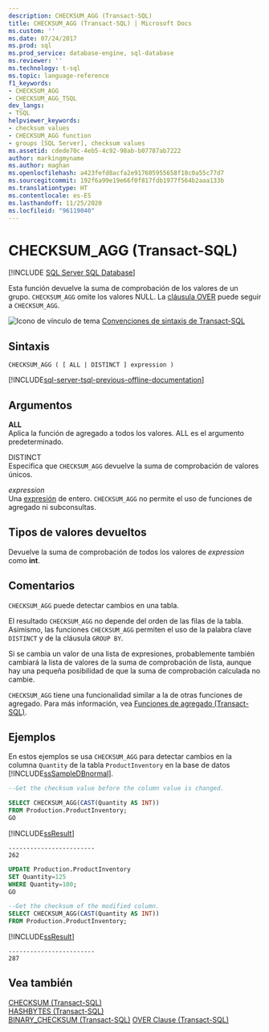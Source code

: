 ```yaml
---
description: CHECKSUM_AGG (Transact-SQL)
title: CHECKSUM_AGG (Transact-SQL) | Microsoft Docs
ms.custom: ''
ms.date: 07/24/2017
ms.prod: sql
ms.prod_service: database-engine, sql-database
ms.reviewer: ''
ms.technology: t-sql
ms.topic: language-reference
f1_keywords:
- CHECKSUM_AGG
- CHECKSUM_AGG_TSQL
dev_langs:
- TSQL
helpviewer_keywords:
- checksum values
- CHECKSUM_AGG function
- groups [SQL Server], checksum values
ms.assetid: cdede70c-4eb5-4c92-98ab-b07787ab7222
author: markingmyname
ms.author: maghan
ms.openlocfilehash: a423fefd8acfa2e917605955658f18c0a55c77d7
ms.sourcegitcommit: 192f6a99e19e66f0f817fdb1977f564b2aaa133b
ms.translationtype: HT
ms.contentlocale: es-ES
ms.lasthandoff: 11/25/2020
ms.locfileid: "96119040"
---
```

# <a name="checksum_agg-transact-sql"></a>CHECKSUM_AGG (Transact-SQL)
[!INCLUDE [SQL Server SQL Database](../../includes/applies-to-version/sql-asdb.md)]

Esta función devuelve la suma de comprobación de los valores de un grupo. `CHECKSUM_AGG` omite los valores NULL. La [cláusula OVER](../../t-sql/queries/select-over-clause-transact-sql.md) puede seguir a `CHECKSUM_AGG`.
  
![Icono de vínculo de tema](../../database-engine/configure-windows/media/topic-link.gif "Icono de vínculo de tema") [Convenciones de sintaxis de Transact-SQL](../../t-sql/language-elements/transact-sql-syntax-conventions-transact-sql.md)
  
## <a name="syntax"></a>Sintaxis  
  
```syntaxsql
CHECKSUM_AGG ( [ ALL | DISTINCT ] expression )  
```  
  
[!INCLUDE[sql-server-tsql-previous-offline-documentation](../../includes/sql-server-tsql-previous-offline-documentation.md)]

## <a name="arguments"></a>Argumentos
**ALL**  
Aplica la función de agregado a todos los valores. ALL es el argumento predeterminado.
  
DISTINCT  
Especifica que `CHECKSUM_AGG` devuelve la suma de comprobación de valores únicos.
  
*expression*  
Una [expresión](../../t-sql/language-elements/expressions-transact-sql.md) de entero. `CHECKSUM_AGG` no permite el uso de funciones de agregado ni subconsultas.
  
## <a name="return-types"></a>Tipos de valores devueltos
Devuelve la suma de comprobación de todos los valores de *expression* como **int**.
  
## <a name="remarks"></a>Comentarios  
`CHECKSUM_AGG` puede detectar cambios en una tabla.
  
El resultado `CHECKSUM_AGG` no depende del orden de las filas de la tabla. Asimismo, las funciones `CHECKSUM_AGG` permiten el uso de la palabra clave `DISTINCT` y de la cláusula `GROUP BY`.
  
Si se cambia un valor de una lista de expresiones, probablemente también cambiará la lista de valores de la suma de comprobación de lista, aunque hay una pequeña posibilidad de que la suma de comprobación calculada no cambie.
  
`CHECKSUM_AGG` tiene una funcionalidad similar a la de otras funciones de agregado. Para más información, vea [Funciones de agregado &#40;Transact-SQL&#41;](../../t-sql/functions/aggregate-functions-transact-sql.md).
  
## <a name="examples"></a>Ejemplos  
En estos ejemplos se usa `CHECKSUM_AGG` para detectar cambios en la columna `Quantity` de la tabla `ProductInventory` en la base de datos [!INCLUDE[ssSampleDBnormal](../../includes/sssampledbnormal-md.md)].
  
```sql
--Get the checksum value before the column value is changed.  

SELECT CHECKSUM_AGG(CAST(Quantity AS INT))  
FROM Production.ProductInventory;  
GO  
```  
  
[!INCLUDE[ssResult](../../includes/ssresult-md.md)]
  
```
------------------------  
262  
```  
  
```sql
UPDATE Production.ProductInventory   
SET Quantity=125  
WHERE Quantity=100;  
GO  

--Get the checksum of the modified column.  
SELECT CHECKSUM_AGG(CAST(Quantity AS INT))  
FROM Production.ProductInventory;  
```  
  
[!INCLUDE[ssResult](../../includes/ssresult-md.md)]
  
```
------------------------  
287  
```  
  
## <a name="see-also"></a>Vea también
[CHECKSUM &#40;Transact-SQL&#41;](../../t-sql/functions/checksum-transact-sql.md)  
[HASHBYTES &#40;Transact-SQL&#41;](../../t-sql/functions/hashbytes-transact-sql.md)  
[BINARY_CHECKSUM  &#40;Transact-SQL&#41;](../../t-sql/functions/binary-checksum-transact-sql.md)
[OVER Clause &#40;Transact-SQL&#41;](../../t-sql/queries/select-over-clause-transact-sql.md)
  

